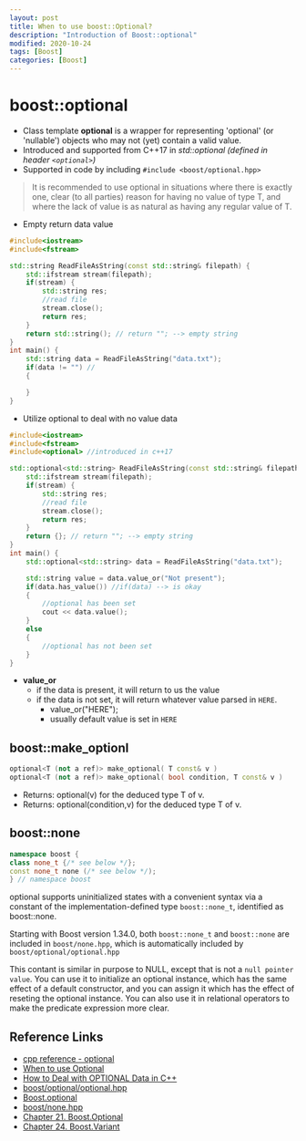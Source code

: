 ```yaml
---
layout: post
title: When to use boost::Optional?
description: "Introduction of Boost::optional"
modified: 2020-10-24
tags: [Boost]
categories: [Boost]
---
```


# boost::optional
- Class template **optional** is a wrapper for representing 'optional' (or 'nullable') objects who may not (yet) contain a valid value. 
- Introduced and supported from C++17 in *std::optional* *(defined in header `<optional>`)*  
- Supported in code by including `#include <boost/optional.hpp>`
> It is recommended to use optional<T> in situations where there is exactly one, clear (to all parties) reason for having no value of type T, and where the lack of value is as natural as having any regular value of T.




- Empty return data value
```c++
#include<iostream>
#include<fstream>

std::string ReadFileAsString(const std::string& filepath) {
    std::ifstream stream(filepath);
    if(stream) {
        std::string res;
        //read file
        stream.close();
        return res;
    }
    return std::string(); // return ""; --> empty string
}
int main() {
    std::string data = ReadFileAsString("data.txt");
    if(data != "") // 
    {

    }
}
```

- Utilize optional to deal with no value data
```c++
#include<iostream>
#include<fstream>
#include<optional> //introduced in c++17

std::optional<std::string> ReadFileAsString(const std::string& filepath) {
    std::ifstream stream(filepath);
    if(stream) {
        std::string res;
        //read file
        stream.close();
        return res;
    }
    return {}; // return ""; --> empty string
}
int main() {
    std::optional<std::string> data = ReadFileAsString("data.txt");

    std::string value = data.value_or("Not present");
    if(data.has_value()) //if(data) --> is okay
    {
        //optional has been set
        cout << data.value();
    }
    else 
    {
        //optional has not been set
    }
}
```
- **value_or**
    - if the data is present, it will return to us the value
    - if the data is not set, it will return whatever value parsed in `HERE`.
        - value_or("HERE");
        - usually default value is set in `HERE`



## boost::make_optionl
```c++
optional<T (not a ref)> make_optional( T const& v )
optional<T (not a ref)> make_optional( bool condition, T const& v )
```
- Returns: optional<T>(v) for the deduced type T of v.
- Returns: optional<T>(condition,v) for the deduced type T of v.

## boost::none
```c++
namespace boost {
class none_t {/* see below */};
const none_t none (/* see below */);
} // namespace boost
```
optional<T> supports uninitialized states with a convenient syntax via a constant of the implementation-defined type `boost::none_t`, identified as boost::none.

Starting with Boost version 1.34.0, both `boost::none_t` and `boost::none` are included in `boost/none.hpp`, which is automatically included by `boost/optional/optional.hpp`

This contant is similar in purpose to NULL, except that is not a `null pointer value`. You can use it to initialize an optional<T> instance, which has the same effect of a default constructor, and you can assign it which has the effect of reseting the optional<T> instance. You can also use it in relational operators to make the predicate expression more clear.



## Reference Links
- [cpp reference - optional](https://en.cppreference.com/w/cpp/utility/optional)
- [When to use Optional](https://www.boost.org/doc/libs/1_64_0/libs/optional/doc/html/boost_optional/tutorial/when_to_use_optional.html)
- [How to Deal with OPTIONAL Data in C++](https://www.youtube.com/watch?v=UAAiwObNhQ0)
- [boost/optional/optional.hpp](https://www.boost.org/doc/libs/1_34_0/libs/optional/doc/optional.html#:~:text=The%20expression%20boost%3A%3Anone,be%20used%20as%20the%20parameter.)
- [Boost.optional](https://www.boost.org/doc/libs/1_64_0/libs/optional/doc/html/index.html)
- [boost/none.hpp](https://www.boost.org/doc/libs/1_64_0/libs/optional/doc/html/optional/reference.html#boost_optional.reference.header__boost_none_hpp_)
- [Chapter 21. Boost.Optional](https://theboostcpplibraries.com/boost.optional)
- [Chapter 24. Boost.Variant](https://theboostcpplibraries.com/boost.variant)